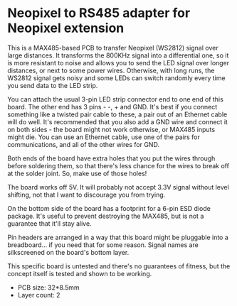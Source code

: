 # Neopixel to RS485 adapter for Neopixel extension

This is a MAX485-based PCB to transfer Neopixel (WS2812) signal over large distances.
It transforms the 800KHz signal into a differential one, so it is more resistant to noise
and allows you to send the LED signal over longer distances, or next to some power wires.
Otherwise, with long runs, the WS2812 signal gets noisy and some LEDs can switch randomly
every time you send data to the LED strip.

You can attach the usual 3-pin LED strip connector end to one end of this board. The other end
has 3 pins - -, + and GND. It's best if you connect something like a twisted pair cable to these,
a pair out of an Ethernet cable will do well. It's recommended that you also add a GND wire and
connect it on both sides - the board might not work otherwise, or MAX485 inputs might die.
You can use an Ethernet cable, use one of the pairs for communications, and all of the other wires for GND.

Both ends of the board have extra holes that you put the wires through before soldering them,
so that there's less chance for the wires to break off at the solder joint. So, make use of those holes!

The board works off 5V. It will probably not accept 3.3V signal without level shifting,
not that I want to discourage you from trying.

On the bottom side of the board has a footprint for a 6-pin ESD diode package. It's useful
to prevent destroying the MAX485, but is not a guarantee that it'll stay alive.

Pin headers are arranged in a way that this board might be pluggable into a breadboard...
if you need that for some reason.
Signal names are silkscreened on the board's bottom layer.

This specific board is untested and there's no guarantees of fitness, but the concept itself is tested and shown to be working.

- PCB size: 32*8.5mm
- Layer count: 2
